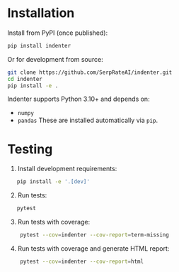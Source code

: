 # Installation

Install from PyPI (once published):

```bash
pip install indenter
```
Or for development from source:

```bash
git clone https://github.com/SerpRateAI/indenter.git
cd indenter
pip install -e .
```
Indenter supports Python 3.10+ and depends on:
- `numpy`
- `pandas`
These are installed automatically via `pip`.

# Testing

1. Install development requirements:
```bash
   pip install -e '.[dev]'
```

2. Run tests:
```bash
   pytest
```

3. Run tests with coverage:
```bash
    pytest --cov=indenter --cov-report=term-missing
```

4. Run tests with coverage and generate HTML report:
```bash
    pytest --cov=indenter --cov-report=html
```